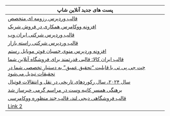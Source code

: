


|  پست های جدید آنلاین شاپ                      |
|---------------------------|
| [قالب وردپرس رزومه ای متخصص](https://olshop.ir/?product=3205) |
| [افزونه ووکامرس همکاری در فروش شریک](https://olshop.ir/?product=3659) |
| [قالب وردپرس شرکتی ایران وب](https://olshop.ir/?product=3184) |
| [قالب وردپرس شرکتی راسته بازار](https://olshop.ir/?product=3192) |
| [افزونه وردپرس منوی چسبان فوتر موبایل رستم](https://olshop.ir/?product=3200) |
| [قالب ایران کالا: قالبی قدرتمند برای فروشگاه آنلاین شما](https://olshop.ir/?p=3815) |
| [چت جی پی تی با قابلیت “تحقیق عمیق” به دستیار تخصصی شما در تحقیقات تبدیل می‌شود](https://olshop.ir/?p=3813) |
| [سال ۲۰۲۴، سال رکوردهای تاریخی در نقل و انتقالات فوتبال](https://olshop.ir/?p=3811) |
| [برهنگی همسر کانیه وست در مراسم گرمی خبرساز شد](https://olshop.ir/?p=3809) |
| [قالب فروشگاهی دیجی لند، قالب چند منظوره ووکامرسی](https://olshop.ir/?p=3798) |
| [Link 2](#) |

